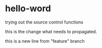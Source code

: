 # hello-word
trying out the source control functions

this is the change what needs to propagated.

this is a new line from "feature" branch
